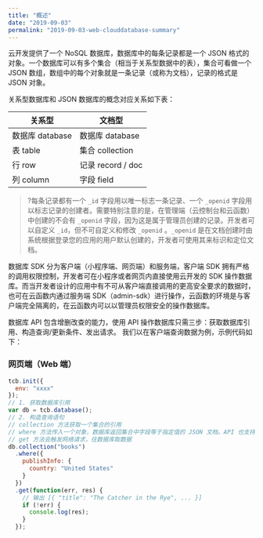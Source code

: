 ```yaml
---
title: "概述"
date: "2019-09-03"
permalink: "2019-09-03-web-clouddatabase-summary"
---
```


云开发提供了一个 NoSQL 数据库，数据库中的每条记录都是一个 JSON 格式的对象。一个数据库可以有多个集合（相当于关系型数据中的表），集合可看做一个 JSON 数组，数组中的每个对象就是一条记录（或称为文档），记录的格式是 JSON 对象。

关系型数据库和 JSON 数据库的概念对应关系如下表：

| 关系型          | 文档型            |
| --------------- | ----------------- |
| 数据库 database | 数据库 database   |
| 表 table        | 集合 collection   |
| 行 row          | 记录 record / doc |
| 列 column       | 字段 field        |

> ?每条记录都有一个 `_id` 字段用以唯一标志一条记录、一个 `_openid` 字段用以标志记录的创建者。需要特别注意的是，在管理端（云控制台和云函数）中创建的不会有 `_openid` 字段，因为这是属于管理员创建的记录。开发者可以自定义 `_id`，但不可自定义和修改 `_openid` 。`_openid` 是在文档创建时由系统根据登录您的应用的用户默认创建的，开发者可使用其来标识和定位文档。

数据库 SDK 分为客户端（小程序端、网页端）和服务端，客户端 SDK 拥有严格的调用权限控制，开发者可在小程序或者网页内直接使用云开发的 SDK 操作数据库。而当开发者设计的应用中有不可从客户端直接调用的更高安全要求的数据时，也可在云函数内通过服务端 SDK（admin-sdk）进行操作，云函数的环境是与客户端完全隔离的，在云函数内可以以管理员权限安全的操作数据库。

数据库 API 包含增删改查的能力，使用 API 操作数据库只需三步：获取数据库引用、构造查询/更新条件、发出请求。
我们以在客户端查询数据为例，示例代码如下：

### 网页端（Web 端）

```js
tcb.init({
  env: "xxxx"
});
// 1. 获取数据库引用
var db = tcb.database();
// 2. 构造查询语句
// collection 方法获取一个集合的引用
// where 方法传入一个对象，数据库返回集合中字段等于指定值的 JSON 文档。API 也支持高级的查询条件（比如大于、小于、in 等），具体见文档查看支持列表
// get 方法会触发网络请求，往数据库取数据
db.collection("books")
  .where({
    publishInfo: {
      country: "United States"
    }
  })
  .get(function(err, res) {
    // 输出 [{ "title": "The Catcher in the Rye", ... }]
    if (!err) {
      console.log(res);
    }
  });
```
